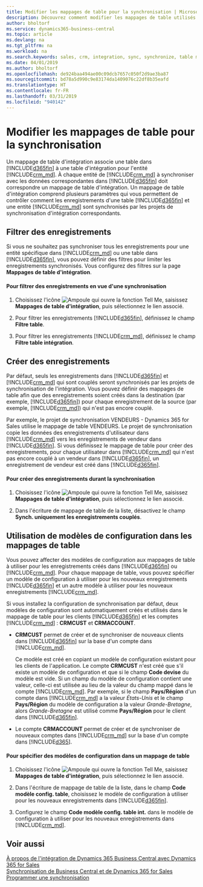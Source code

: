 ```yaml
---
title: Modifier les mappages de table pour la synchronisation | Microsoft Docs
description: Découvrez comment modifier les mappages de table utilisés lors de la synchronisation des données entre Business Central et Dynamics 365 for Sales.
author: bholtorf
ms.service: dynamics365-business-central
ms.topic: article
ms.devlang: na
ms.tgt_pltfrm: na
ms.workload: na
ms.search.keywords: sales, crm, integration, sync, synchronize, table mapping
ms.date: 04/01/2019
ms.author: bholtorf
ms.openlocfilehash: de924baa494ae00c09dcb7657c050f2d9ae3ba87
ms.sourcegitcommit: bd78a5d990c9e83174da1409076c22df8b35eafd
ms.translationtype: HT
ms.contentlocale: fr-FR
ms.lasthandoff: 03/31/2019
ms.locfileid: "940142"
---
```

# <a name="modify-table-mappings-for-synchronization"></a>Modifier les mappages de table pour la synchronisation
Un mappage de table d'intégration associe une table dans [!INCLUDE[d365fin](includes/d365fin_md.md)] à une table d'intégration pour l'entité [!INCLUDE[crm_md](includes/crm_md.md)]. À chaque entité de [!INCLUDE[crm_md](includes/crm_md.md)] à synchroniser avec les données correspondantes dans [!INCLUDE[d365fin](includes/d365fin_md.md)] doit correspondre un mappage de table d'intégration. Un mappage de table d'intégration comprend plusieurs paramètres qui vous permettent de contrôler comment les enregistrements d'une table [!INCLUDE[d365fin](includes/d365fin_md.md)] et une entité [!INCLUDE[crm_md](includes/crm_md.md)] sont synchronisés par les projets de synchronisation d'intégration correspondants.  

## <a name="filtering-records"></a>Filtrer des enregistrements  
 Si vous ne souhaitez pas synchroniser tous les enregistrements pour une entité spécifique dans [!INCLUDE[crm_md](includes/crm_md.md)] ou une table dans [!INCLUDE[d365fin](includes/d365fin_md.md)], vous pouvez définir des filtres pour limiter les enregistrements synchronisés. Vous configurez des filtres sur la page **Mappages de table d'intégration**.  

#### <a name="to-filter-records-for-synchronization"></a>Pour filtrer des enregistrements en vue d'une synchronisation  
1. Choisissez l'icône ![Ampoule qui ouvre la fonction Tell Me](media/ui-search/search_small.png "Dites-moi ce que vous voulez faire"), saisissez **Mappages de table d'intégration**, puis sélectionnez le lien associé.

2.  Pour filtrer les enregistrements [!INCLUDE[d365fin](includes/d365fin_md.md)], définissez le champ **Filtre table**.  

3.  Pour filtrer les enregistrements [!INCLUDE[crm_md](includes/crm_md.md)], définissez le champ **Filtre table intégration**.  

## <a name="creating-new-records"></a>Créer des enregistrements  
 Par défaut, seuls les enregistrements dans [!INCLUDE[d365fin](includes/d365fin_md.md)] et [!INCLUDE[crm_md](includes/crm_md.md)] qui sont couplés seront synchronisés par les projets de synchronisation de l'intégration. Vous pouvez définir des mappages de table afin que des enregistrements soient créés dans la destination (par exemple, [!INCLUDE[d365fin](includes/d365fin_md.md)]) pour chaque enregistrement de la source (par exemple, [!INCLUDE[crm_md](includes/crm_md.md)]) qui n'est pas encore couplé.  

 Par exemple, le projet de synchronisation VENDEURS - Dynamics 365 for Sales utilise le mappage de table VENDEURS. Le projet de synchronisation copie les données des enregistrements d'utilisateur dans [!INCLUDE[crm_md](includes/crm_md.md)] vers les enregistrements de vendeur dans [!INCLUDE[d365fin](includes/d365fin_md.md)]. Si vous définissez le mappage de table pour créer des enregistrements, pour chaque utilisateur dans [!INCLUDE[crm_md](includes/crm_md.md)] qui n'est pas encore couplé à un vendeur dans [!INCLUDE[d365fin](includes/d365fin_md.md)], un enregistrement de vendeur est créé dans [!INCLUDE[d365fin](includes/d365fin_md.md)].  

#### <a name="to-create-new-records-during-synchronization"></a>Pour créer des enregistrements durant la synchronisation  
1. Choisissez l'icône ![Ampoule qui ouvre la fonction Tell Me](media/ui-search/search_small.png "Dites-moi ce que vous voulez faire"), saisissez **Mappages de table d'intégration**, puis sélectionnez le lien associé.

2.  Dans l'écriture de mappage de table de la liste, désactivez le champ **Synch. uniquement les enregistrements couplés**.  

## <a name="using-configuration-templates-on-table-mappings"></a>Utilisation de modèles de configuration dans les mappages de table
Vous pouvez affecter des modèles de configuration aux mappages de table à utiliser pour les enregistrements créés dans [!INCLUDE[d365fin](includes/d365fin_md.md)] ou [!INCLUDE[crm_md](includes/crm_md.md)]. Pour chaque mappage de table, vous pouvez spécifier un modèle de configuration à utiliser pour les nouveaux enregistrements [!INCLUDE[d365fin](includes/d365fin_md.md)] et un autre modèle à utiliser pour les nouveaux enregistrements [!INCLUDE[crm_md](includes/crm_md.md)].  

Si vous installez la configuration de synchronisation par défaut, deux modèles de configuration sont automatiquement créés et utilisés dans le mappage de table pour les clients [!INCLUDE[d365fin](includes/d365fin_md.md)] et les comptes [!INCLUDE[crm_md](includes/crm_md.md)] : **CRMCUST** et **CRMACCOUNT**.  

-   **CRMCUST** permet de créer et de synchroniser de nouveaux clients dans [!INCLUDE[d365fin](includes/d365fin_md.md)] sur la base d'un compte dans [!INCLUDE[crm_md](includes/crm_md.md)].  

     Ce modèle est créé en copiant un modèle de configuration existant pour les clients de l'application. Le compte **CRMCUST** n'est créé que s'il existe un modèle de configuration et que si le champ **Code devise** du modèle est vide. Si un champ du modèle de configuration contient une valeur, celle-ci est utilisée au lieu de la valeur du champ mappé dans le compte [!INCLUDE[crm_md](includes/crm_md.md)]. Par exemple, si le champ **Pays/Région** d'un compte dans [!INCLUDE[crm_md](includes/crm_md.md)] a la valeur *États-Unis* et le champ **Pays/Région** du modèle de configuration a la valeur *Grande-Bretagne*, alors *Grande-Bretagne* est utilisé comme **Pays/Région** pour le client dans [!INCLUDE[d365fin](includes/d365fin_md.md)].  

-   Le compte **CRMACCOUNT** permet de créer et de synchroniser de nouveaux comptes dans [!INCLUDE[crm_md](includes/crm_md.md)] sur la base d'un compte dans [!INCLUDE[d365](includes/d365fin_md.md)].  

#### <a name="to-specify-configuration-templates-on-a-table-mapping"></a>Pour spécifier des modèles de configuration dans un mappage de table  
1. Choisissez l'icône ![Ampoule qui ouvre la fonction Tell Me](media/ui-search/search_small.png "Dites-moi ce que vous voulez faire"), saisissez **Mappages de table d'intégration**, puis sélectionnez le lien associé.

2.  Dans l'écriture de mappage de table de la liste, dans le champ **Code modèle config. table**, choisissez le modèle de configuration à utiliser pour les nouveaux enregistrements dans [!INCLUDE[d365fin](includes/d365fin_md.md)].  

3.  Configurez le champ **Code modèle config. table int.** dans le modèle de configuration à utiliser pour les nouveaux enregistrements dans [!INCLUDE[crm_md](includes/crm_md.md)].

## <a name="see-also"></a>Voir aussi  
[À propos de l'intégration de Dynamics 365 Business Central avec Dynamics 365 for Sales](admin-prepare-dynamics-365-for-sales-for-integration.md )   
[Synchronisation de Business Central et de Dynamics 365 for Sales](admin-synchronizing-business-central-and-sales.md)   
[Programmer une synchronisation](admin-scheduled-synchronization-using-the-synchronization-job-queue-entries.md)  
